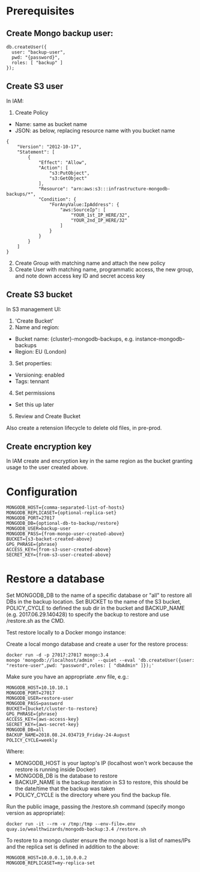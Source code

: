 # Prerequisites

## Create Mongo backup user:

```
db.createUser({
  user: "backup-user",
  pwd: "{password}",
  roles: [ "backup" ]
});
```

## Create S3 user

In IAM:

1. Create Policy
 * Name: same as bucket name
 * JSON: as below, replacing resource name with you bucket name
 
```
{
    "Version": "2012-10-17",
    "Statement": [
        {
            "Effect": "Allow",
            "Action": [
                "s3:PutObject",
                "s3:GetObject"
            ],
            "Resource": "arn:aws:s3:::infrastructure-mongodb-backups/*",
            "Condition": {
                "ForAnyValue:IpAddress": {
                    "aws:SourceIp": [
                        "YOUR_1st_IP_HERE/32",
                        "YOUR_2nd_IP_HERE/32"
                    ]
                }
            }
        }
    ]
}
```
2. Create Group with matching name and attach the new policy
3. Create User with matching name, programmatic access, the new group, and note down access key ID and secret access key

## Create S3 bucket

In S3 management UI:

1. 'Create Bucket'
2. Name and region:
 * Bucket name: {cluster}-mongodb-backups, e.g. instance-mongodb-backups
 * Region: EU (London)
3. Set properties:
 * Versioning: enabled
 * Tags: tennant
4. Set permissions
 * Set this up later
5. Review and Create Bucket

Also create a retension lifecycle to delete old files, in pre-prod.

## Create encryption key

In IAM create and encryption key in the same region as the bucket granting usage to the user created above.

# Configuration

```
MONGODB_HOST={comma-separated-list-of-hosts}
MONGODB_REPLICASET={optional-replica-set}
MONGODB_PORT=27017
MONGODB_DB={optional-db-to-backup/restore}
MONGODB_USER=backup-user
MONGODB_PASS={from-mongo-user-created-above}
BUCKET={s3-backet-created-above}
GPG_PHRASE={phrase}
ACCESS_KEY={from-s3-user-created-above}
SECRET_KEY={from-s3-user-created-above}
```

# Restore a database

Set MONGODB_DB to the name of a specific database or "all" to restore all DBs in the backup location. Set BUCKET to the name of the S3 bucket, POLICY_CYCLE to defined the sub dir in the bucket and BACKUP_NAME (e.g. 2017.06.29.140428) to specify the backup to restore and use /restore.sh as the CMD.

Test restore locally to a Docker mongo instance:

Create a local mongo database and create a user for the restore process:

```
docker run -d -p 27017:27017 mongo:3.4
mongo 'mongodb://localhost/admin' --quiet --eval 'db.createUser({user: "restore-user",pwd: "password",roles: [ "dbAdmin" ]});'
```

Make sure you have an appropriate .env file, e.g.:

```
MONGODB_HOST=10.10.10.1
MONGODB_PORT=27017
MONGODB_USER=restore-user
MONGODB_PASS=password
BUCKET={bucket/cluster-to-restore}
GPG_PHRASE={phrase}
ACCESS_KEY={aws-access-key}
SECRET_KEY={aws-secret-key}
MONGODB_DB=all
BACKUP_NAME=2018.08.24.034719_Friday-24-August
POLICY_CYCLE=weekly
```

Where:
* MONGODB_HOST is your laptop's IP (localhost won't work because the restore is running inside Docker)
* MONGODB_DB is the database to restore
* BACKUP_NAME is the backup iteration in S3 to restore, this should be the date/time that the backup was taken
* POLICY_CYCLE is the directory where you find the backup file.

Run the public image, passing the /restore.sh command (specify mongo version as appropriate):

```
docker run -it --rm -v /tmp:/tmp --env-file=.env quay.io/wealthwizards/mongodb-backup:3.4 /restore.sh
```

To restore to a mongo cluster ensure the mongo host is a list of names/IPs and the replica set is defined in addition to
the above:

```
MONGODB_HOST=10.0.0.1,10.0.0.2
MONGODB_REPLICASET=my-replica-set
```